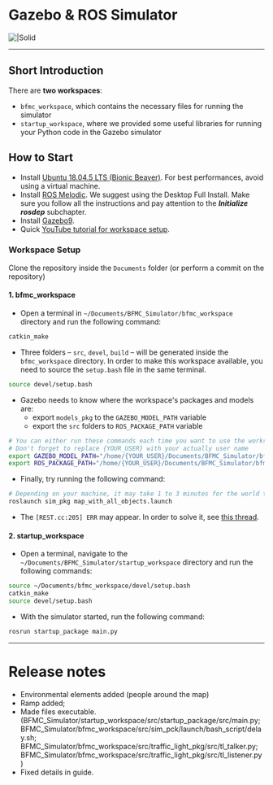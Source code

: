 # Gazebo & ROS Simulator

![|Solid](https://www.streetdrone.com/wp-content/uploads/2020/05/ros-02.png)

_________________
## Short Introduction

There are **two workspaces**:

* `bfmc_workspace`, which contains the necessary files for running the simulator
* `startup_workspace`, where we provided some useful libraries for running your Python code in the Gazebo simulator

## How to Start

- Install [Ubuntu 18.04.5 LTS (Bionic Beaver)](https://releases.ubuntu.com/18.04/). For best performances, avoid using a virtual machine.
- Install [ROS Melodic](https://wiki.ros.org/melodic/Installation/Ubuntu). We suggest using the Desktop Full Install. Make sure you follow all the instructions and pay attention to the ***Initialize rosdep*** subchapter.
- Install [Gazebo9](https://zoomadmin.com/HowToInstall/UbuntuPackage/gazebo9).
- Quick [YouTube tutorial for workspace setup](https://www.youtube.com/watch?v=sIydBiat4bc&feature=emb_logo&ab_channel=BoschRomania).
     
### Workspace Setup

Clone the repository inside the `Documents` folder (or perform a commit on the repository)

#### 1. bfmc_workspace

- Open a terminal in `~/Documents/BFMC_Simulator/bfmc_workspace` directory and run the following command:

```sh
catkin_make
```

- Three folders – `src`, `devel`, `build` – will be generated inside the `bfmc_workspace` directory. In order to make this workspace available, you need to source the `setup.bash` file in the same terminal.

```sh
source devel/setup.bash
```

- Gazebo needs to know where the workspace's packages and models are:
    - export `models_pkg` to the `GAZEBO_MODEL_PATH` variable
    - export the `src` folders to `ROS_PACKAGE_PATH` variable

```sh
# You can either run these commands each time you want to use the workspace, or add them to the end of the `~/.bashrc` file and source it.
# Don't forget to replace {YOUR_USER} with your actually user name
export GAZEBO_MODEL_PATH="/home/{YOUR_USER}/Documents/BFMC_Simulator/bfmc_workspace/src/models_pkg:$GAZEBO_MODEL_PATH"
export ROS_PACKAGE_PATH="/home/{YOUR_USER}/Documents/BFMC_Simulator/bfmc_workspace/src:$ROS_PACKAGE_PATH"
```

- Finally, try running the following command:

```sh
# Depending on your machine, it may take 1 to 3 minutes for the world to completely load.
roslaunch sim_pkg map_with_all_objects.launch
```

- The `[REST.cc:205] ERR` may appear. In order to solve it, see [this thread](https://answers.gazebosim.org/question/25030/gazebo-error-restcc205-error-in-rest-request/?answer=25048#post-id-25048).



#### 2. startup_workspace

- Open a terminal, navigate to the `~/Documents/BFMC_Simulator/startup_workspace` directory and run the following commands:

```sh
source ~/Documents/bfmc_workspace/devel/setup.bash 
catkin_make
source devel/setup.bash
```

- With the simulator started, run the following command:

```sh
rosrun startup_package main.py
```

---

# Release notes
- Environmental elements added (people around the map)
- Ramp added;
- Made files executable. (BFMC_Simulator/startup_workspace/src/startup_package/src/main.py; BFMC_Simulator/bfmc_workspace/src/sim_pck/launch/bash_script/delay.sh; BFMC_Simulator/bfmc_workspace/src/traffic_light_pkg/src/tl_talker.py; BFMC_Simulator/bfmc_workspace/src/traffic_light_pkg/src/tl_listener.py)
- Fixed details in guide.